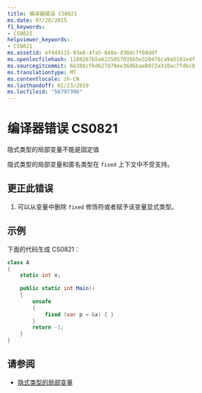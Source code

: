 ```yaml
---
title: 编译器错误 CS0821
ms.date: 07/20/2015
f1_keywords:
- CS0821
helpviewer_keywords:
- CS0821
ms.assetid: ef449115-93e8-4fa5-848a-d30dc7f68ddf
ms.openlocfilehash: 1180267b5a6225057035b5e320476ca9a5101e4f
ms.sourcegitcommit: 6b308cf6d627d78ee36dbbae8972a310ac7fd6c8
ms.translationtype: MT
ms.contentlocale: zh-CN
ms.lasthandoff: 01/23/2019
ms.locfileid: "56797396"
---
```

# <a name="compiler-error-cs0821"></a>编译器错误 CS0821
隐式类型的局部变量不能是固定值  
  
 隐式类型的局部变量和匿名类型在 `fixed` 上下文中不受支持。  
  
## <a name="to-correct-this-error"></a>更正此错误  
  
1.  可以从变量中删除 `fixed` 修饰符或者赋予该变量显式类型。  
  
## <a name="example"></a>示例  
 下面的代码生成 CS0821：  
  
```csharp  
class A  
{  
    static int x;  
  
    public static int Main()  
    {  
        unsafe  
        {  
            fixed (var p = &x) { }  
        }  
        return -1;  
    }  
}  
```  
  
## <a name="see-also"></a>请参阅

- [隐式类型的局部变量](../../csharp/programming-guide/classes-and-structs/implicitly-typed-local-variables.md)
